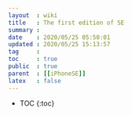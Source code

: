 ```yaml
---
layout  : wiki
title   : The first edition of SE
summary : 
date    : 2020/05/25 05:50:01
updated : 2020/05/25 15:13:57
tag     : 
toc     : true
public  : true
parent  : [[iPhoneSE]]
latex   : false
---
```

* TOC
{:toc}

# 
